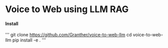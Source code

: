 # Voice to Web using LLM RAG

#### Install
'''
git clone https://github.com/Granther/voice-to-web-llm
cd voice-to-web-llm
pip install -e .
'''
